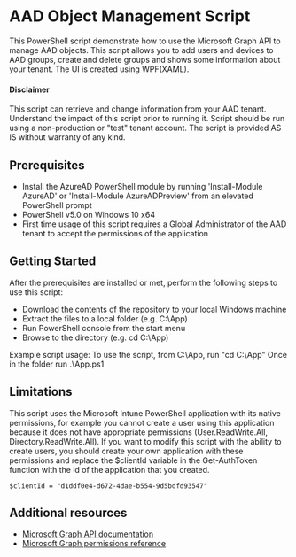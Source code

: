 # AAD Object Management Script

This PowerShell script demonstrate how to use the Microsoft Graph API to manage AAD objects.  This script allows you to add users and devices to AAD groups, create and delete groups and shows some information about your tenant. The UI is created using WPF(XAML).


#### Disclaimer

This script can retrieve and change information from your AAD tenant. Understand the impact of this script prior to running it. Script should be run using a non-production or "test" tenant account. The script is provided AS IS without warranty of any kind.


## Prerequisites

* Install the AzureAD PowerShell module by running 'Install-Module AzureAD' or 'Install-Module AzureADPreview' from an elevated     PowerShell prompt
* PowerShell v5.0 on Windows 10 x64
* First time usage of this script requires a Global Administrator of the AAD tenant to accept the permissions of the application


## Getting Started

After the prerequisites are installed or met, perform the following steps to use this script:

* Download the contents of the repository to your local Windows machine
* Extract the files to a local folder (e.g. C:\App)
* Run PowerShell console from the start menu
* Browse to the directory (e.g. cd  C:\App)

Example script usage:
To use the script, from C:\App, run "cd C:\App"
Once in the folder run .\App.ps1 

## Limitations

This script uses the Microsoft Intune PowerShell application with its native permissions, for example you cannot create a user using this application because it does not have appropriate permissions (User.ReadWrite.All, Directory.ReadWrite.All). 
If you want to modify this script with the ability to create users, you should create your own application with these permissions and replace the $clientId variable in the Get-AuthToken function with the id of the application that you created.

```
$clientId = "d1ddf0e4-d672-4dae-b554-9d5bdfd93547"
```

## Additional resources

* [Microsoft Graph API documentation](https://docs.microsoft.com/en-us/graph/overview)
* [Microsoft Graph permissions reference](https://docs.microsoft.com/en-us/graph/permissions-reference)


